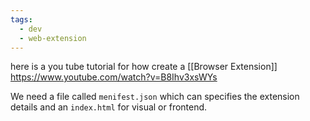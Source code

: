 ```yaml
---
tags:
  - dev
  - web-extension
---
```

here is a you tube tutorial for how create a [[Browser Extension]] 
https://www.youtube.com/watch?v=B8Ihv3xsWYs

We need a file called `menifest.json` which can specifies the extension details and an `index.html` for visual or frontend. 